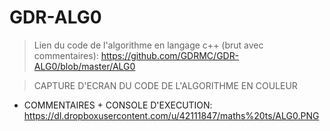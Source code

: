 GDR-ALG0
========

> Lien du code de l'algorithme en langage c++ (brut avec commentaires): https://github.com/GDRMC/GDR-ALG0/blob/master/ALG0

> CAPTURE D'ECRAN DU CODE DE L'ALGORITHME EN COULEUR 
+ COMMENTAIRES + CONSOLE D'EXECUTION: https://dl.dropboxusercontent.com/u/42111847/maths%20ts/ALG0.PNG
